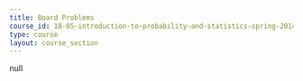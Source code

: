 ```yaml
---
title: Board Problems
course_id: 18-05-introduction-to-probability-and-statistics-spring-2014
type: course
layout: course_section
---
```

null